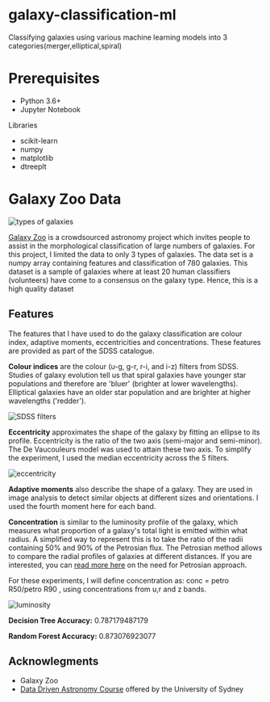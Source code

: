 # galaxy-classification-ml
Classifying galaxies using various machine learning models into 3 categories(merger,elliptical,spiral)


# Prerequisites
* Python 3.6+
* Jupyter Notebook

Libraries
* scikit-learn
* numpy
* matplotlib
* dtreeplt

# Galaxy Zoo Data
![types of galaxies](https://groklearning-cdn.com/modules/VGYTN65op4LW9u2ZGqGQSL/Classes.png)

[Galaxy Zoo](https://www.zooniverse.org/projects/zookeeper/galaxy-zoo/) is a crowdsourced astronomy project which invites people to assist in the morphological classification of large numbers of galaxies. For this project, I limited the data to only 3 types of galaxies.
The data set is a numpy array containing features and classification of 780 galaxies. This dataset is a sample of galaxies where at least 20 human classifiers (volunteers) have come to a consensus on the galaxy type.
Hence, this is a high quality dataset

## Features

The features that I have used to do the galaxy classification are colour index, adaptive moments, eccentricities and concentrations. These features are provided as part of the SDSS catalogue.

**Colour indices** are the colour (u-g, g-r, r-i, and i-z) filters from SDSS. Studies of galaxy evolution tell us that spiral galaxies have younger star populations and therefore are 'bluer' (brighter at lower wavelengths). Elliptical galaxies have an older star population and are brighter at higher wavelengths ('redder').

![SDSS filters](https://groklearning-cdn.com/modules/y8uy8PqJcjpPE47SKB3pPA/sdss_filters.png)

**Eccentricity** approximates the shape of the galaxy by fitting an ellipse to its profile. Eccentricity is the ratio of the two axis (semi-major and semi-minor). The De Vaucouleurs model was used to attain these two axis. To simplify the experiment, I used the median eccentricity across the 5 filters.

![eccentricity](https://groklearning-cdn.com/modules/ZBL7wT9VqgcJZUBe2WDqva/eccentricity_example.png)

**Adaptive moments** also describe the shape of a galaxy. They are used in image analysis to detect similar objects at different sizes and orientations. I used the fourth moment here for each band.

**Concentration** is similar to the luminosity profile of the galaxy, which measures what proportion of a galaxy's total light is emitted within what radius. A simplified way to represent this is to take the ratio of the radii containing 50% and 90% of the Petrosian flux.
The Petrosian method allows to compare the radial profiles of galaxies at different distances. If you are interested, you can [read more here](http://spiff.rit.edu/classes/phys443/lectures/gal_1/petro/petro.html) on the need for Petrosian approach.

For these experiments, I will define concentration as: conc = petro R50/petro R90 , using concentrations from u,r and z bands.

![luminosity](https://groklearning-cdn.com/modules/UAAhKfyAhDnQWiVUP5NMi6/concentration_example.png)

**Decision Tree Accuracy:** 0.787179487179

**Random Forest Accuracy:** 0.873076923077
     
## Acknowlegments

* Galaxy Zoo
* [Data Driven Astronomy Course](https://www.coursera.org/learn/data-driven-astronomy) offered by the University of Sydney

